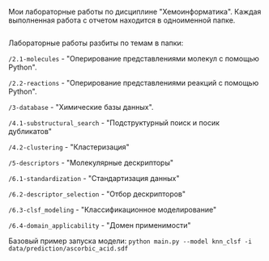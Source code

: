 Мои лабораторные работы по дисциплине "Хемоинформатика". Каждая выполненная работа с отчетом находится в одноименной папке.

<div align="center">
  <img src="https://media2.giphy.com/media/v1.Y2lkPTc5MGI3NjExNXd6azU2ZWFkaWJuMG1zZWtxejh0cG16ZjU2YmV5OTg5b2V1MzRxNCZlcD12MV9pbnRlcm5hbF9naWZfYnlfaWQmY3Q9Zw/N3zWest5oAp0tnTZf6/giphy.gif" alt=""/>
</div>


Лабораторные работы разбиты по темам в папки:

`/2.1-molecules` - "Оперирование представлениями молекул с помощью Python".

`/2.2-reactions` - "Оперирование представлениями реакций с помощью Python".

`/3-database` - "Химические базы данных".

`/4.1-substructural_search` - "Подструктурный поиск и посик дубликатов"

`/4.2-clustering` - "Кластеризация"

`/5-descriptors` - "Молекулярные дескрипторы"

`/6.1-standardization` - "Стандартизация данных" 

`/6.2-descriptor_selection` - "Отбор дескрипторов"

`/6.3-clsf_modeling` - "Классификационное моделирование"

`/6.4-domain_applicability` - "Домен применимости"

Базовый пример запуска модели: `python main.py --model knn_clsf -i data/prediction/ascorbic_acid.sdf`
